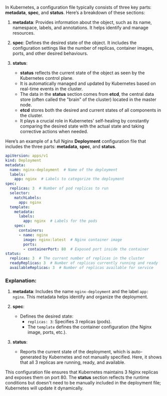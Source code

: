 In Kubernetes, a configuration file typically consists of three key parts: **metadata**, **spec**, and **status**. Here’s a breakdown of these sections:

1. **metadata**: Provides information about the object, such as its name, namespace, labels, and annotations. It helps identify and manage resources.
   
2. **spec**: Defines the desired state of the object. It includes the configuration settings like the number of replicas, container images, ports, and other desired behaviours.

3. **status**:
   - **status** reflects the current state of the object as seen by the Kubernetes control plane.
   - It is automatically managed and updated by Kubernetes based on real-time events in the cluster.
   - The data in the **status** section comes from **etcd**, the central data store (often called the "brain" of the cluster) located in the master node.
   - **etcd** stores both the desired and current states of all components in the cluster.
   - It plays a crucial role in Kubernetes' self-healing by constantly comparing the desired state with the actual state and taking corrective actions when needed.

Here’s an example of a full Nginx **Deployment** configuration file that includes the three parts: **metadata**, **spec**, and **status**.

```yaml
apiVersion: apps/v1
kind: Deployment
metadata:
  name: nginx-deployment  # Name of the deployment
  labels:
    app: nginx  # Labels to categorize the deployment
spec:
  replicas: 3  # Number of pod replicas to run
  selector:
    matchLabels:
      app: nginx
  template:
    metadata:
      labels:
        app: nginx  # Labels for the pods
    spec:
      containers:
      - name: nginx
        image: nginx:latest  # Nginx container image
        ports:
        - containerPort: 80  # Exposed port inside the container
status:
  replicas: 3  # The current number of replicas in the cluster
  readyReplicas: 3  # Number of replicas currently running and ready
  availableReplicas: 3  # Number of replicas available for service
```

### Explanation:
1. **metadata**: Includes the name `nginx-deployment` and the label `app: nginx`. This metadata helps identify and organize the deployment.
   
2. **spec**:
   - Defines the desired state:
     - `replicas: 3`: Specifies 3 replicas (pods).
     - The `template` defines the container configuration (the Nginx image, ports, etc.).

3. **status**:
   - Reports the current state of the deployment, which is auto-generated by Kubernetes and not manually specified. Here, it shows that all 3 replicas are running, ready, and available.

This configuration file ensures that Kubernetes maintains 3 Nginx replicas and exposes them on port 80. The **status** section reflects the runtime conditions but doesn't need to be manually included in the deployment file; Kubernetes will update it dynamically.
